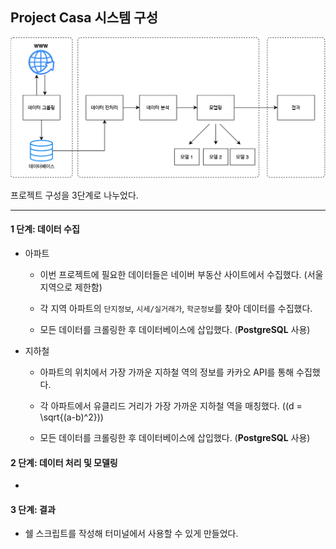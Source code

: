 
## Project Casa 시스템 구성

![](pics/overview.png)

프로젝트 구성을 3단계로 나누었다.

-----

#### 1 단계: 데이터 수집

  - 아파트
    
      - 이번 프로젝트에 필요한 데이터들은 네이버 부동산 사이트에서 수집했다. (서울 지역으로 제한함)
    
      - 각 지역 아파트의 `단지정보`, `시세/실거래가`, `학군정보`를 찾아 데이터를 수집했다.
    
      - 모든 데이터를 크롤링한 후 데이터베이스에 삽입했다. (**PostgreSQL** 사용)

  - 지하철
    
      - 아파트의 위치에서 가장 가까운 지하철 역의 정보를 카카오 API를 통해 수집했다.
    
      - 각 아파트에서 유클리드 거리가 가장 가까운 지하철 역을 매칭했다. (\(d = \sqrt{(a-b)^2}\))
    
      - 모든 데이터를 크롤링한 후 데이터베이스에 삽입했다. (**PostgreSQL** 사용)

#### 2 단계: 데이터 처리 및 모델링

  - 
#### 3 단계: 결과

  - 쉘 스크립트를 작성해 터미널에서 사용할 수 있게 만들었다.
